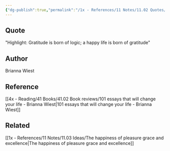 ```yaml
---
{"dg-publish":true,"permalink":"/1x - References/11 Notes/11.02 Quotes/Gratitude is born of logic - a happy life is born of gratitude -Brianna West/","title":"Gratitude is born of logic - a happy life is born of gratitude -Brianna West","created":"2022-11-14T21:33:33.000+03:00","updated":"2024-02-14T20:18:43.946+03:00"}
---
```



## Quote
"Highlight: Gratitude is born of logic; a happy life is born of gratitude"

## Author
Brianna Wiest

## Reference
[[4x - Reading/41 Books/41.02 Book reviews/101 essays that will change your life - Brianna Wiest\|101 essays that will change your life - Brianna Wiest]]

## Related
[[1x - References/11 Notes/11.03 Ideas/The happiness of pleasure grace and excellence\|The happiness of pleasure grace and excellence]]
